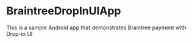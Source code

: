 # BraintreeDropInUIApp
This is a sample Android app that demonstrates Braintree payment with Drop-in UI
